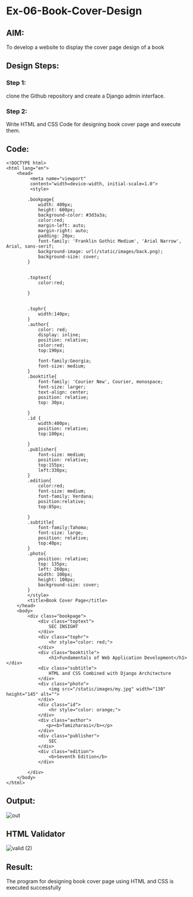 # Ex-06-Book-Cover-Design
## AIM:
To develop a website to display the cover page design of a book

## Design Steps: 

### Step 1:
clone the Github repository and create a Django admin interface.

### Step 2:
Write HTML and CSS Code for designing book cover page and execute them.
## Code:
```
<!DOCTYPE html>
<html lang="en">
    <head>
         <meta name="viewport" 
         content="width=device-width, initial-scale=1.0">
         <style>

        .bookpage{
            width: 400px;
            height: 600px;
            background-color: #3d3a3a;
            color:red;
            margin-left: auto;
            margin-right: auto;
            padding: 20px;
            font-family: 'Franklin Gothic Medium', 'Arial Narrow', Arial, sans-serif;
            background-image: url(/static/images/back.png);
            background-size: cover;
        }
            

        .toptext{
            color:red;

        }

        
        .tophr{
            width:140px;
        }
        .author{
            color: red;
            display: inline;
            position: relative;
            color:red;
            top:190px;
            
            font-family:Georgia;
            font-size: medium;
        }
        .booktitle{
            font-family: 'Courier New', Courier, monospace;
            font-size: larger;
            text-align: center;
            position: relative;
            top: 30px;
        
        }
        .id {
            width:400px;
            position: relative;
            top:180px;
            
        }
        .publisher{
            font-size: medium;
            position: relative;
            top:155px;
            left:330px;
        }
        .edition{
            color:red;
            font-size: medium;
            font-family: Verdana;
            position:relative;
            top:85px;

        }
        .subtitle{
            font-family:Tahoma;
            font-size: large;
            position: relative;
            top:40px;
        }
        .photo{
            position: relative;
            top: 135px;
            left: 260px;
            width: 100px;
            height: 100px;
            background-size: cover;
        }
        </style>
        <title>Book Cover Page</title>
    </head>
    <body>
        <div class="bookpage">
            <div class="toptext">
                SEC INSIGHT
            </div>
            <div class="tophr">
                <hr style="color: red;">
            </div>
            <div class="booktitle">
                <h1>Fundamentals of Web Application Development</h1></div>
            <div class="subtitle">
                HTML and CSS Combined with Django Architecture
            </div>
            <div class="photo">
                <img src="/static/images/my.jpg" width="130" height="145" alt="">
            </div>
            <div class="id">
                <hr style="color: orange;">
            </div>
            <div class="author">
               <p><b>Tamizharasi</b></p>
            </div>
            <div class="publisher">
                SEC
            </div>
            <div class="edition">
                <b>Seventh Edition</b>
            </div>
            
        </div>
    </body>
</html>
```
## Output:

![out](https://user-images.githubusercontent.com/119657317/216114205-9138265f-ed17-497a-b310-f669270a7395.png)


## HTML Validator

![valid (2)](https://user-images.githubusercontent.com/119657317/216111324-4975fc13-594d-4db2-926e-fbb0d2578288.png)

## Result:
The program for designing book cover page using HTML and CSS is executed successfully
